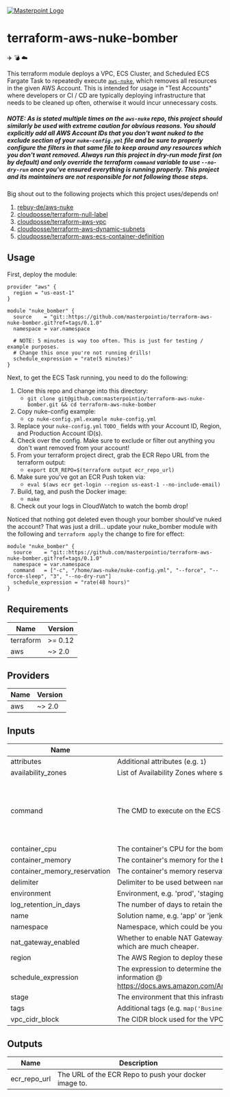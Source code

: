 [![Masterpoint Logo](https://i.imgur.com/RDLnuQO.png)](https://masterpoint.io)

# terraform-aws-nuke-bomber

:airplane:
:bomb:
:cloud:

This terraform module deploys a VPC, ECS Cluster, and Scheduled ECS Fargate Task to repeatedly execute [`aws-nuke`](https://github.com/rebuy-de/aws-nuke), which removes all resources in the given AWS Account. This is intended for usage in "Test Accounts" where developers or CI / CD are typically deploying infrastructure that needs to be cleaned up often, otherwise it would incur unnecessary costs.

##### NOTE: As is stated multiple times on the `aws-nuke` repo, this project should similarly be used with extreme caution for obvious reasons. You should explicitly add all AWS Account IDs that you *don't* want nuked to the exclude section of your `nuke-config.yml` file and be sure to properly configure the filters in that same file to keep around any resources which you don't want removed. Always run this project in dry-run mode first (on by default) and only override the terraform `command` variable to use `--no-dry-run` once you've ensured everything is running properly. This project and its maintainers are not responsible for not following those steps.

Big shout out to the following projects which this project uses/depends on!  
1. [rebuy-de/aws-nuke](https://github.com/rebuy-de/aws-nuke)  
1. [cloudposse/terraform-null-label](https://github.com/cloudposse/terraform-null-label)  
1. [cloudposse/terraform-aws-vpc](https://github.com/cloudposse/terraform-aws-vpc)  
1. [cloudposse/terraform-aws-dynamic-subnets](https://github.com/cloudposse/terraform-aws-dynamic-subnets )  
1. [cloudposse/terraform-aws-ecs-container-definition](https://github.com/cloudposse/terraform-aws-ecs-container-definition)

## Usage

First, deploy the module:

```hcl
provider "aws" {
  region = "us-east-1"
}

module "nuke_bomber" {
  source    = "git::https://github.com/masterpointio/terraform-aws-nuke-bomber.git?ref=tags/0.1.0"
  namespace = var.namespace

  # NOTE: 5 minutes is way too often. This is just for testing / example purposes.
  # Change this once you're not running drills!
  schedule_expression = "rate(5 minutes)"
}
```

Next, to get the ECS Task running, you need to do the following:

1. Clone this repo and change into this directory:
    - `git clone git@github.com:masterpointio/terraform-aws-nuke-bomber.git && cd terraform-aws-nuke-bomber`  
1. Copy nuke-config example:
    - `cp nuke-config.yml.example nuke-config.yml`  
1. Replace your `nuke-config.yml` `TODO_` fields with your Account ID, Region, and Production Account ID(s).  
1. Check over the config. Make sure to exclude or filter out anything you don't want removed from your account!  
1. From your terraform project direct, grab the ECR Repo URL from the terraform output:
    - `export ECR_REPO=$(terraform output ecr_repo_url)`  
1. Make sure you've got an ECR Push token via:
    - `eval $(aws ecr get-login --region us-east-1 --no-include-email)`  
1. Build, tag, and push the Docker image:
    - `make`  
1. Check out your logs in CloudWatch to watch the bomb drop!

Noticed that nothing got deleted even though your bomber should've nuked the account? That was just a drill... update your nuke\_bomber module with the following and `terraform apply` the change to fire for effect:
```hcl
module "nuke_bomber" {
  source    = "git::https://github.com/masterpointio/terraform-aws-nuke-bomber.git?ref=tags/0.1.0"
  namespace = var.namespace
  command   = ["-c", "/home/aws-nuke/nuke-config.yml", "--force", "--force-sleep", "3", "--no-dry-run"]
  schedule_expression = "rate(48 hours)"
}
```

## Requirements

| Name | Version |
|------|---------|
| terraform | >= 0.12 |
| aws | ~> 2.0 |

## Providers

| Name | Version |
|------|---------|
| aws | ~> 2.0 |

## Inputs

| Name | Description | Type | Default | Required |
|------|-------------|------|---------|:--------:|
| attributes | Additional attributes (e.g. `1`) | `list(string)` | `[]` | no |
| availability\_zones | List of Availability Zones where subnets will be created. | `list(string)` | n/a | yes |
| command | The CMD to execute on the ECS container. Override this to actually execute the nuke. | `list(string)` | <pre>[<br>  "-c",<br>  "/home/aws-nuke/nuke-config.yml",<br>  "--force",<br>  "--force-sleep",<br>  "3"<br>]</pre> | no |
| container\_cpu | The container's CPU for the bomber task. | `number` | `256` | no |
| container\_memory | The container's memory for the bomber task. | `number` | `512` | no |
| container\_memory\_reservation | The container's memory reservation for the bomber task. | `number` | `512` | no |
| delimiter | Delimiter to be used between `namespace`, `stage`, `name` and `attributes` | `string` | `"-"` | no |
| environment | Environment, e.g. 'prod', 'staging', 'dev', 'pre-prod', 'UAT' | `string` | `""` | no |
| log\_retention\_in\_days | The number of days to retain the bomber task logs. | `number` | `30` | no |
| name | Solution name, e.g. 'app' or 'jenkins' | `string` | `"bomber"` | no |
| namespace | Namespace, which could be your organization name or abbreviation, e.g. 'eg' or 'cp' | `string` | n/a | yes |
| nat\_gateway\_enabled | Whether to enable NAT Gateways. If false, then the application uses NAT Instances, which are much cheaper. | `bool` | `false` | no |
| region | The AWS Region to deploy these resources to. | `string` | n/a | yes |
| schedule\_expression | The expression to determine the schedule on which to invoke the bomber. Useful information @ https://docs.aws.amazon.com/AmazonCloudWatch/latest/events/ScheduledEvents.html. | `string` | `"rate(24 hours)"` | no |
| stage | The environment that this infrastrcuture is being deployed to e.g. dev, stage, or prod | `string` | `"nuke"` | no |
| tags | Additional tags (e.g. `map('BusinessUnit','XYZ')` | `map(string)` | `{}` | no |
| vpc\_cidr\_block | The CIDR block used for the VPC network. | `string` | `"10.0.0.0/16"` | no |

## Outputs

| Name | Description |
|------|-------------|
| ecr\_repo\_url | The URL of the ECR Repo to push your docker image to. |

